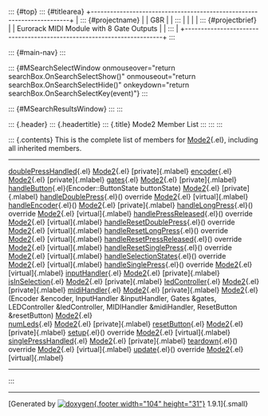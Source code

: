 ::: {#top}
::: {#titlearea}
+-----------------------------------------------------------------------+
| ::: {#projectname}                                                    |
| G8R                                                                   |
| :::                                                                   |
|                                                                       |
| ::: {#projectbrief}                                                   |
| Eurorack MIDI Module with 8 Gate Outputs                              |
| :::                                                                   |
+-----------------------------------------------------------------------+
:::

::: {#main-nav}
:::

::: {#MSearchSelectWindow onmouseover="return searchBox.OnSearchSelectShow()" onmouseout="return searchBox.OnSearchSelectHide()" onkeydown="return searchBox.OnSearchSelectKey(event)"}
:::

::: {#MSearchResultsWindow}
:::
:::

::: {.header}
::: {.headertitle}
::: {.title}
Mode2 Member List
:::
:::
:::

::: {.contents}
This is the complete list of members for [Mode2](classMode2.html){.el},
including all inherited members.

  --------------------------------------------------------------------------------------------------------------------------------------------------------------------------------------------------------------- ------------------------------- --------------------
  [doublePressHandled](classMode2.html#a46d08b4d2045d045e20e19e332db1aa0){.el}                                                                                                                                    [Mode2](classMode2.html){.el}   [private]{.mlabel}
  [encoder](classMode2.html#a69b706c00f657f336dee43ddd99ac6a7){.el}                                                                                                                                               [Mode2](classMode2.html){.el}   [private]{.mlabel}
  [gates](classMode2.html#a2d0e2cb262c9a1b593d2ca26bce49259){.el}                                                                                                                                                 [Mode2](classMode2.html){.el}   [private]{.mlabel}
  [handleButton](classMode2.html#a24e78ef9e1816bd462a6c45f72c06fcd){.el}(Encoder::ButtonState buttonState)                                                                                                        [Mode2](classMode2.html){.el}   [private]{.mlabel}
  [handleDoublePress](classMode2.html#a4a844846f0e3acbf9476c959c4a9328c){.el}() override                                                                                                                          [Mode2](classMode2.html){.el}   [virtual]{.mlabel}
  [handleEncoder](classMode2.html#a3cd955fd44bfb07a089b671097a157a5){.el}()                                                                                                                                       [Mode2](classMode2.html){.el}   [private]{.mlabel}
  [handleLongPress](classMode2.html#a0a566142bbc28d36a18168256e01e5e2){.el}() override                                                                                                                            [Mode2](classMode2.html){.el}   [virtual]{.mlabel}
  [handlePressReleased](classMode2.html#aa06056369a76dc1203d4f228a70ad384){.el}() override                                                                                                                        [Mode2](classMode2.html){.el}   [virtual]{.mlabel}
  [handleResetDoublePress](classMode2.html#a571ea6b512d8fa4bc26d43849561049f){.el}() override                                                                                                                     [Mode2](classMode2.html){.el}   [virtual]{.mlabel}
  [handleResetLongPress](classMode2.html#a39215df4cb9d1e59c04e89ba753978b1){.el}() override                                                                                                                       [Mode2](classMode2.html){.el}   [virtual]{.mlabel}
  [handleResetPressReleased](classMode2.html#aa25c57375888b02cb609edc73585e376){.el}() override                                                                                                                   [Mode2](classMode2.html){.el}   [virtual]{.mlabel}
  [handleResetSinglePress](classMode2.html#a15de3fce5b6874e783f48bb30ac3c8a8){.el}() override                                                                                                                     [Mode2](classMode2.html){.el}   [virtual]{.mlabel}
  [handleSelectionStates](classMode2.html#a00e770966c8f1d3a4c9214d38a127e26){.el}() override                                                                                                                      [Mode2](classMode2.html){.el}   [virtual]{.mlabel}
  [handleSinglePress](classMode2.html#ad0c3080fefd693164c4091435e3886d3){.el}() override                                                                                                                          [Mode2](classMode2.html){.el}   [virtual]{.mlabel}
  [inputHandler](classMode2.html#a3743f7fa6df1df514bcbec1b031ba9f0){.el}                                                                                                                                          [Mode2](classMode2.html){.el}   [private]{.mlabel}
  [isInSelection](classMode2.html#aa8b0804dda5ea06b8e7e1ae02c1e1433){.el}                                                                                                                                         [Mode2](classMode2.html){.el}   [private]{.mlabel}
  [ledController](classMode2.html#a432820b6e885e9fd7b34f438905bff56){.el}                                                                                                                                         [Mode2](classMode2.html){.el}   [private]{.mlabel}
  [midiHandler](classMode2.html#a296c6bf60e684f337c11b338e8b545ce){.el}                                                                                                                                           [Mode2](classMode2.html){.el}   [private]{.mlabel}
  [Mode2](classMode2.html#aa3d0d2137844e8e359d73db4ff991274){.el}(Encoder &encoder, InputHandler &inputHandler, Gates &gates, LEDController &ledController, MIDIHandler &midiHandler, ResetButton &resetButton)   [Mode2](classMode2.html){.el}   
  [numLeds](classMode2.html#ad1eb111869a3753f05915a6f5d60f961){.el}                                                                                                                                               [Mode2](classMode2.html){.el}   [private]{.mlabel}
  [resetButton](classMode2.html#a01e9205eb4c0aae549de2ead64413431){.el}                                                                                                                                           [Mode2](classMode2.html){.el}   [private]{.mlabel}
  [setup](classMode2.html#a0cf31cb7e85618022b870d485679c2b9){.el}() override                                                                                                                                      [Mode2](classMode2.html){.el}   [virtual]{.mlabel}
  [singlePressHandled](classMode2.html#a88ba8e992c81440f88648812f4b93db4){.el}                                                                                                                                    [Mode2](classMode2.html){.el}   [private]{.mlabel}
  [teardown](classMode2.html#ad3bfbb002457e274fd65abd7673e9782){.el}() override                                                                                                                                   [Mode2](classMode2.html){.el}   [virtual]{.mlabel}
  [update](classMode2.html#ad053ed624ffa14272894e0ca75b5c2b1){.el}() override                                                                                                                                     [Mode2](classMode2.html){.el}   [virtual]{.mlabel}
  --------------------------------------------------------------------------------------------------------------------------------------------------------------------------------------------------------------- ------------------------------- --------------------
:::

------------------------------------------------------------------------

[Generated by [![doxygen](doxygen.svg){.footer width="104"
height="31"}](https://www.doxygen.org/index.html) 1.9.1]{.small}
